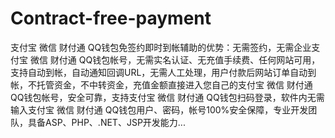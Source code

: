 # Contract-free-payment
支付宝 微信 财付通 QQ钱包免签约即时到帐辅助的优势：无需签约，无需企业支付宝 微信 财付通 QQ钱包帐号，无需实名认证、无充值手续费、任何网站可用，支持自动到帐，自动通知回调URL，无需人工处理，用户付款后网站订单自动到帐，不托管资金，不中转资金，充值金额直接进入您自己的支付宝 微信 财付通 QQ钱包帐号，安全可靠，支持支付宝 微信 财付通 QQ钱包扫码登录，软件内无需输入支付宝 微信 财付通 QQ钱包用户、密码，帐号100%安全保障，专业开发团队，具备ASP、PHP、.NET、JSP开发能力...
